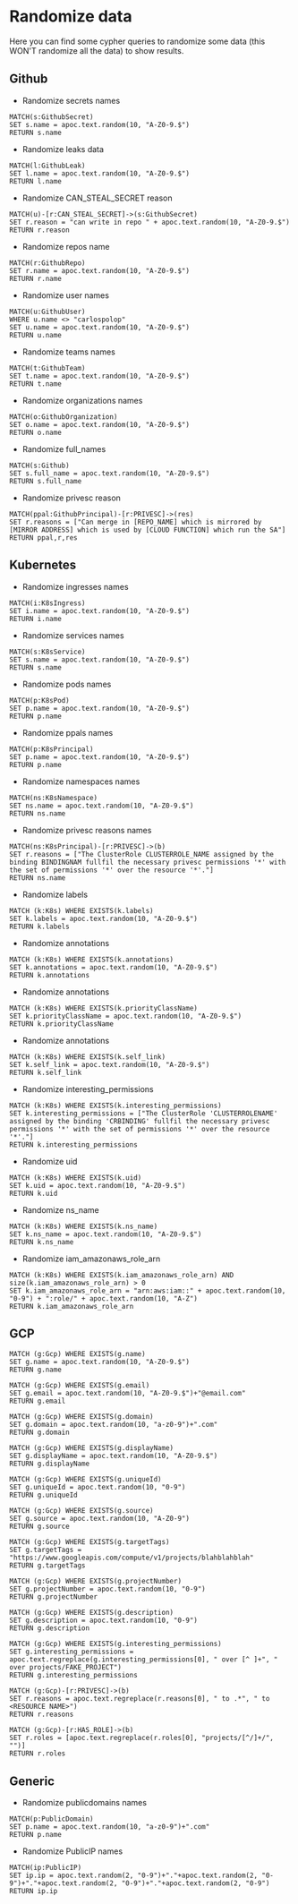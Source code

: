 # Randomize data
Here you can find some cypher queries to randomize some data (this WON'T randomize all the data) to show results.

## Github
- Randomize secrets names
```
MATCH(s:GithubSecret)
SET s.name = apoc.text.random(10, "A-Z0-9.$")
RETURN s.name
```

- Randomize leaks data
```
MATCH(l:GithubLeak)
SET l.name = apoc.text.random(10, "A-Z0-9.$")
RETURN l.name
```

- Randomize CAN_STEAL_SECRET reason
```
MATCH(u)-[r:CAN_STEAL_SECRET]->(s:GithubSecret)
SET r.reason = "can write in repo " + apoc.text.random(10, "A-Z0-9.$")
RETURN r.reason
```

- Randomize repos name
```
MATCH(r:GithubRepo)
SET r.name = apoc.text.random(10, "A-Z0-9.$")
RETURN r.name
```

- Randomize user names
```
MATCH(u:GithubUser)
WHERE u.name <> "carlospolop"
SET u.name = apoc.text.random(10, "A-Z0-9.$")
RETURN u.name
```

- Randomize teams names
```
MATCH(t:GithubTeam)
SET t.name = apoc.text.random(10, "A-Z0-9.$")
RETURN t.name
```

- Randomize organizations names
```
MATCH(o:GithubOrganization)
SET o.name = apoc.text.random(10, "A-Z0-9.$")
RETURN o.name
```

- Randomize full_names
```
MATCH(s:Github)
SET s.full_name = apoc.text.random(10, "A-Z0-9.$")
RETURN s.full_name
```

- Randomize privesc reason
```
MATCH(ppal:GithubPrincipal)-[r:PRIVESC]->(res)
SET r.reasons = ["Can merge in [REPO_NAME] which is mirrored by [MIRROR ADDRESS] which is used by [CLOUD FUNCTION] which run the SA"]
RETURN ppal,r,res
```

## Kubernetes
- Randomize ingresses names
```
MATCH(i:K8sIngress)
SET i.name = apoc.text.random(10, "A-Z0-9.$")
RETURN i.name
```

- Randomize services names
```
MATCH(s:K8sService)
SET s.name = apoc.text.random(10, "A-Z0-9.$")
RETURN s.name
```

- Randomize pods names
```
MATCH(p:K8sPod)
SET p.name = apoc.text.random(10, "A-Z0-9.$")
RETURN p.name
```

- Randomize ppals names
```
MATCH(p:K8sPrincipal)
SET p.name = apoc.text.random(10, "A-Z0-9.$")
RETURN p.name
```

- Randomize namespaces names
```
MATCH(ns:K8sNamespace)
SET ns.name = apoc.text.random(10, "A-Z0-9.$")
RETURN ns.name
```

- Randomize privesc reasons names
```
MATCH(ns:K8sPrincipal)-[r:PRIVESC]->(b)
SET r.reasons = ["The ClusterRole CLUSTERROLE_NAME assigned by the binding BINDINGNAM fullfil the necessary privesc permissions '*' with the set of permissions '*' over the resource '*'."]
RETURN ns.name
```

- Randomize labels
```
MATCH (k:K8s) WHERE EXISTS(k.labels)
SET k.labels = apoc.text.random(10, "A-Z0-9.$")
RETURN k.labels
```

- Randomize annotations
```
MATCH (k:K8s) WHERE EXISTS(k.annotations)
SET k.annotations = apoc.text.random(10, "A-Z0-9.$")
RETURN k.annotations
```

- Randomize annotations
```
MATCH (k:K8s) WHERE EXISTS(k.priorityClassName)
SET k.priorityClassName = apoc.text.random(10, "A-Z0-9.$")
RETURN k.priorityClassName
```

- Randomize annotations
```
MATCH (k:K8s) WHERE EXISTS(k.self_link)
SET k.self_link = apoc.text.random(10, "A-Z0-9.$")
RETURN k.self_link
```

- Randomize interesting_permissions
```
MATCH (k:K8s) WHERE EXISTS(k.interesting_permissions)
SET k.interesting_permissions = ["The ClusterRole 'CLUSTERROLENAME' assigned by the binding 'CRBINDING' fullfil the necessary privesc permissions '*' with the set of permissions '*' over the resource '*'."]
RETURN k.interesting_permissions
```

- Randomize uid
```
MATCH (k:K8s) WHERE EXISTS(k.uid)
SET k.uid = apoc.text.random(10, "A-Z0-9.$")
RETURN k.uid
```

- Randomize ns_name
```
MATCH (k:K8s) WHERE EXISTS(k.ns_name)
SET k.ns_name = apoc.text.random(10, "A-Z0-9.$")
RETURN k.ns_name
```

- Randomize iam_amazonaws_role_arn
```
MATCH (k:K8s) WHERE EXISTS(k.iam_amazonaws_role_arn) AND size(k.iam_amazonaws_role_arn) > 0
SET k.iam_amazonaws_role_arn = "arn:aws:iam::" + apoc.text.random(10, "0-9") + ":role/" + apoc.text.random(10, "A-Z")
RETURN k.iam_amazonaws_role_arn
```


## GCP
```
MATCH (g:Gcp) WHERE EXISTS(g.name)
SET g.name = apoc.text.random(10, "A-Z0-9.$")
RETURN g.name

MATCH (g:Gcp) WHERE EXISTS(g.email)
SET g.email = apoc.text.random(10, "A-Z0-9.$")+"@email.com"
RETURN g.email

MATCH (g:Gcp) WHERE EXISTS(g.domain)
SET g.domain = apoc.text.random(10, "a-z0-9")+".com"
RETURN g.domain

MATCH (g:Gcp) WHERE EXISTS(g.displayName)
SET g.displayName = apoc.text.random(10, "A-Z0-9.$")
RETURN g.displayName

MATCH (g:Gcp) WHERE EXISTS(g.uniqueId)
SET g.uniqueId = apoc.text.random(10, "0-9")
RETURN g.uniqueId

MATCH (g:Gcp) WHERE EXISTS(g.source)
SET g.source = apoc.text.random(10, "A-Z0-9")
RETURN g.source

MATCH (g:Gcp) WHERE EXISTS(g.targetTags)
SET g.targetTags = "https://www.googleapis.com/compute/v1/projects/blahblahblah"
RETURN g.targetTags

MATCH (g:Gcp) WHERE EXISTS(g.projectNumber)
SET g.projectNumber = apoc.text.random(10, "0-9")
RETURN g.projectNumber

MATCH (g:Gcp) WHERE EXISTS(g.description)
SET g.description = apoc.text.random(10, "0-9")
RETURN g.description

MATCH (g:Gcp) WHERE EXISTS(g.interesting_permissions)
SET g.interesting_permissions = apoc.text.regreplace(g.interesting_permissions[0], " over [^ ]+", " over projects/FAKE_PROJECT")
RETURN g.interesting_permissions

MATCH (g:Gcp)-[r:PRIVESC]->(b)
SET r.reasons = apoc.text.regreplace(r.reasons[0], " to .*", " to <RESOURCE NAME>")
RETURN r.reasons

MATCH (g:Gcp)-[r:HAS_ROLE]->(b)
SET r.roles = [apoc.text.regreplace(r.roles[0], "projects/[^/]+/", "")]
RETURN r.roles
```


## Generic

- Randomize publicdomains names
```
MATCH(p:PublicDomain)
SET p.name = apoc.text.random(10, "a-z0-9")+".com"
RETURN p.name
```

- Randomize PublicIP names
```
MATCH(ip:PublicIP)
SET ip.ip = apoc.text.random(2, "0-9")+"."+apoc.text.random(2, "0-9")+"."+apoc.text.random(2, "0-9")+"."+apoc.text.random(2, "0-9")
RETURN ip.ip
```
